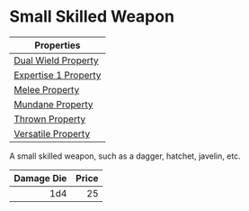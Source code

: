 # Small Skilled Weapon

| Properties                                                                    |
| ----------------------------------------------------------------------------- |
| [Dual Wield Property](../../Weapon%20Properties/Dual%20Wield%20Property.md)   |
| [Expertise 1 Property](../../Weapon%20Properties/Expertise%20X%20Property.md) |
| [Melee Property](../../Weapon%20Properties/Melee%20Property.md)               |
| [Mundane Property](../../Material%20Properties/Mundane%20Property.md)         |
| [Thrown Property](../../Weapon%20Properties/Thrown%20Property.md)             |
| [Versatile Property](../../Weapon%20Properties/Versatile%20Property.md)       |

A small skilled weapon, such as a dagger, hatchet, javelin, etc.

| Damage Die | Price |
| ---------: | ----: |
|        1d4 |    25 |
